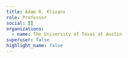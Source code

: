 ```yaml
---
title: Adam R. Klivans
role: Professor
social: []
organizations:
  - name: The University of Texas at Austin
superuser: false
highlight_name: false
---
```

